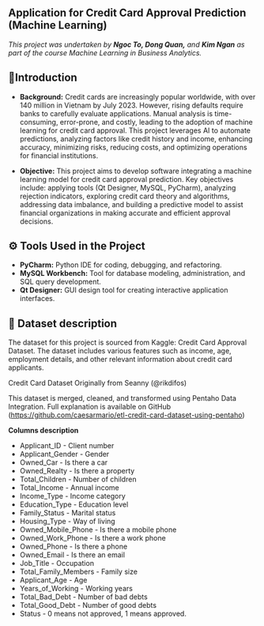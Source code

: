 Application for Credit Card Approval Prediction (Machine Learning)
--------------
_This project was undertaken by **Ngoc To, Dong Quan,** and **Kim Ngan** as part of the course Machine Learning in Business Analytics._

**💬Introduction**
--------------
- **Background:** Credit cards are increasingly popular worldwide, with over 140 million in Vietnam by July 2023. However, rising defaults require banks to carefully evaluate applications. Manual analysis is time-consuming, error-prone, and costly, leading to the adoption of machine learning for credit card approval. This project leverages AI to automate predictions, analyzing factors like credit history and income, enhancing accuracy, minimizing risks, reducing costs, and optimizing operations for financial institutions.

- **Objective:** This project aims to develop software integrating a machine learning model for credit card approval prediction. Key objectives include: applying tools (Qt Designer, MySQL, PyCharm), analyzing rejection indicators, exploring credit card theory and algorithms, addressing data imbalance, and building a predictive model to assist financial organizations in making accurate and efficient approval decisions.


**⚙️ Tools Used in the Project**
--------------
- **PyCharm:** Python IDE for coding, debugging, and refactoring.
- **MySQL Workbench:** Tool for database modeling, administration, and SQL query development.
- **Qt Designer:** GUI design tool for creating interactive application interfaces.

**📜 Dataset description**
--------------
The dataset for this project is sourced from Kaggle: Credit Card Approval Dataset. The dataset includes various features such as income, age, employment details, and other relevant information about credit card applicants.

Credit Card Dataset Originally from Seanny (@rikdifos)

This dataset is merged, cleaned, and transformed using Pentaho Data Integration. Full explanation is available on GitHub (https://github.com/caesarmario/etl-credit-card-dataset-using-pentaho)

**Columns description**
- Applicant_ID - Client number
- Applicant_Gender - Gender
- Owned_Car - Is there a car
- Owned_Realty - Is there a property
- Total_Children - Number of children
- Total_Income - Annual income
- Income_Type - Income category
- Education_Type - Education level
- Family_Status - Marital status
- Housing_Type - Way of living
- Owned_Mobile_Phone - Is there a mobile phone
- Owned_Work_Phone - Is there a work phone
- Owned_Phone - Is there a phone
- Owned_Email - Is there an email
- Job_Title - Occupation
- Total_Family_Members - Family size
- Applicant_Age - Age
- Years_of_Working - Working years
- Total_Bad_Debt - Number of bad debts
- Total_Good_Debt - Number of good debts
- Status - 0 means not approved, 1 means approved.

